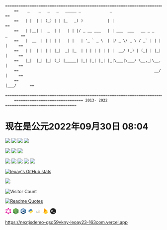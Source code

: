 ```
    ===========================================================================
    ==    _    _   _   _   _____ _             _                             ==
    ==   | |  | | (_) | | |_   _( )           | |                            ==
    ==   | |__| |  _  | |   | | |/ _ __ ___   | | ___  ___   __ _ _   _      ==
    ==   |  __  | | | | |   | |   | '_ ` _ \  | |/ _ \/ _ \ / _` | | | |     ==
    ==   | |  | | | | |_|  _| |_  | | | | | | | |  __/ (_) | (_| | |_| |     ==
    ==   |_|  |_| |_| (_) |_____| |_| |_| |_| |_|\___|\___/ \__,_|\__, |     ==
    ==                                                             __/ |     ==
    ==                                                            |___/      ==
    ===========================================================================
    =============================== 2013- 2022 ================================
```

# 现在是公元2022年09月30日 08:04

[![](https://img.shields.io/badge/兴趣：-black)](#) [![](https://img.shields.io/badge/口琴-blue)](#) [![](https://img.shields.io/badge/写作-blue)](#) [![](https://img.shields.io/badge/阅读-blue)](#)

[![](https://img.shields.io/badge/公众号：-black)](#) [![](https://img.shields.io/badge/leoay技术圈-blue)](#) [![](https://img.shields.io/badge/帅安-blue)](#)

[![](https://img.shields.io/badge/技术栈：-black)](#) [![](https://img.shields.io/badge/Golang-blue)](#) [![](https://img.shields.io/badge/Python-blue)](#) [![](https://img.shields.io/badge/PHP-blue)](#) [![](https://img.shields.io/badge/JS-blue)](#)

[![leoay's GitHub stats](https://github-readme-stats.vercel.app/api?username=leoay&show_icons=true&theme=onedark&hide=issues,contribs)](https://github.com/leoay/leoay)


[![](https://github-readme-stats.vercel.app/api/top-langs?username=leoay&show_icons=true&theme=onedark&layout=compact)](https://github.com/leoay/leoay)

![Visitor Count](https://visitor-badge.glitch.me/badge?page_id=leoay)


[![Readme Quotes](https://quotes-github-readme.vercel.app/api?type=horizontal&theme=dark)](https://github.com/piyushsuthar/github-readme-quotes)

<code><img height="20" src="https://raw.githubusercontent.com/github/explore/5c058a388828bb5fde0bcafd4bc867b5bb3f26f3/topics/graphql/graphql.png"></code>
<code><img height="20" src="https://raw.githubusercontent.com/github/explore/80688e429a7d4ef2fca1e82350fe8e3517d3494d/topics/nodejs/nodejs.png"></code>
<code><img height="20" src="https://raw.githubusercontent.com/github/explore/80688e429a7d4ef2fca1e82350fe8e3517d3494d/topics/cpp/cpp.png"></code>
<code><img height="20" src="https://raw.githubusercontent.com/github/explore/80688e429a7d4ef2fca1e82350fe8e3517d3494d/topics/python/python.png"></code>
<code><img height="20" src="https://raw.githubusercontent.com/github/explore/80688e429a7d4ef2fca1e82350fe8e3517d3494d/topics/mysql/mysql.png"></code>
<code><img height="20" src="https://raw.githubusercontent.com/github/explore/80688e429a7d4ef2fca1e82350fe8e3517d3494d/topics/firebase/firebase.png"></code>
<code><img height="20" src="https://raw.githubusercontent.com/github/explore/80688e429a7d4ef2fca1e82350fe8e3517d3494d/topics/terminal/terminal.png"></code>


https://nextjsdemo-gso59vkny-leoay23-163com.vercel.app
